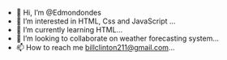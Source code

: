 - 👋 Hi, I’m @Edmondondes
- 👀 I’m interested in HTML, Css and JavaScript ...
- 🌱 I’m currently learning HTML...
- 💞️ I’m looking to collaborate on weather forecasting system...
- 📫 How to reach me billclinton211@gmail.com...

<!---
Edmondondes/Edmondondes is a ✨ special ✨ repository because its `README.md` (this file) appears on your GitHub profile.
You can click the Preview link to take a look at your changes.
--->
